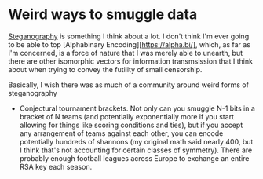 # Weird ways to smuggle data

[Steganography][] is something I think about a lot. I don't think I'm ever going to be able to top [Alphabinary Encoding][https://alpha.bi/], which, as far as I'm concerned, is a force of nature that I was merely able to unearth, but there are other isomorphic vectors for information transmsission that I think about when trying to convey the futility of small censorship.

[Steganography]: https://en.wikipedia.org/wiki/Steganography

Basically, I wish there was as much of a community around weird forms of steganography

- Conjectural tournament brackets. Not only can you smuggle N-1 bits in a bracket of N teams (and potentially exponentially more if you start allowing for things like scoring conditions and ties), but if you accept any arrangement of teams against each other, you can encode potentially hundreds of shannons (my original math said nearly 400, but I think that's not accounting for certain classes of symmetry). There are probably enough football leagues across Europe to exchange an entire RSA key each season.

